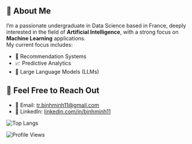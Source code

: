 ## 👋 About Me

I’m a passionate undergraduate in Data Science based in France, deeply interested in the field of **Artificial Intelligence**, with a strong focus on **Machine Learning** applications.  
My current focus includes:

- 🎯 Recommendation Systems  
- 📈 Predictive Analytics  
- 🧠 Large Language Models (LLMs)


## 💬 Feel Free to Reach Out

- 📧 Email: [tr.binhminh11@gmail.com](mailto:tr.binhminh11@gmail.com)  
- 🔗 LinkedIn: [linkedin.com/in/binhminh11](https://www.linkedin.com/in/binhminh11/)

![Top Langs](https://github-readme-stats.vercel.app/api/top-langs/?username=marktr11&layout=compact&langs_count=8&theme=radical)


![Profile Views](https://komarev.com/ghpvc/?username=binhminh11&style=flat-square&color=blue)
